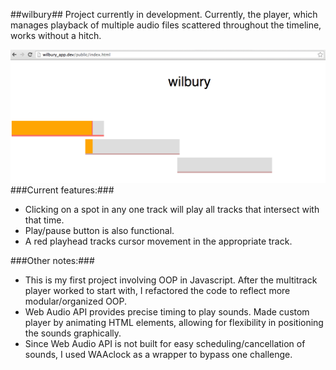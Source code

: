 ##wilbury##
Project currently in development. Currently, the player, which manages playback of multiple audio files scattered throughout the timeline, works without a hitch.

![](/Screen%20Shot%202014-08-26%20at%208.59.58%20PM%20(2).png)
###Current features:###
- Clicking on a spot in any one track will play all tracks that intersect with that time.
- Play/pause button is also functional.
- A red playhead tracks cursor movement in the appropriate track.

###Other notes:###
- This is my first project involving OOP in Javascript. After the multitrack player worked to start with, I refactored the code to reflect more modular/organized OOP.
- Web Audio API provides precise timing to play sounds. Made custom player by animating HTML elements, allowing for flexibility in positioning the sounds graphically.
- Since Web Audio API is not built for easy scheduling/cancellation of sounds, I used WAAclock as a wrapper to bypass one challenge.